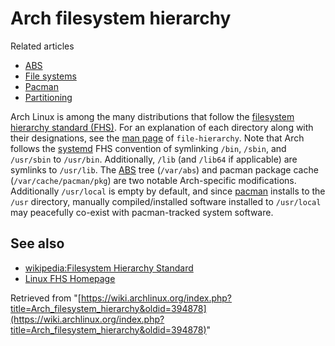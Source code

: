 # Arch filesystem hierarchy

Related articles

*   [ABS](/index.php/ABS "ABS")
*   [File systems](/index.php/File_systems "File systems")
*   [Pacman](/index.php/Pacman "Pacman")
*   [Partitioning](/index.php/Partitioning "Partitioning")

Arch Linux is among the many distributions that follow the [filesystem hierarchy standard (FHS)](http://refspecs.linuxfoundation.org/FHS_3.0/fhs/index.html). For an explanation of each directory along with their designations, see the [man page](/index.php/Man_page "Man page") of `file-hierarchy`. Note that Arch follows the [systemd](/index.php/Systemd "Systemd") FHS convention of symlinking `/bin`, `/sbin`, and `/usr/sbin` to `/usr/bin`. Additionally, `/lib` (and `/lib64` if applicable) are symlinks to `/usr/lib`. The [ABS](/index.php/ABS "ABS") tree (`/var/abs`) and pacman package cache (`/var/cache/pacman/pkg`) are two notable Arch-specific modifications. Additionally `/usr/local` is empty by default, and since [pacman](/index.php/Pacman "Pacman") installs to the `/usr` directory, manually compiled/installed software installed to `/usr/local` may peacefully co-exist with pacman-tracked system software.

## See also

*   [wikipedia:Filesystem Hierarchy Standard](https://en.wikipedia.org/wiki/Filesystem_Hierarchy_Standard "wikipedia:Filesystem Hierarchy Standard")
*   [Linux FHS Homepage](http://refspecs.linuxfoundation.org/FHS_3.0/fhs/index.html)

Retrieved from "[https://wiki.archlinux.org/index.php?title=Arch_filesystem_hierarchy&oldid=394878](https://wiki.archlinux.org/index.php?title=Arch_filesystem_hierarchy&oldid=394878)"